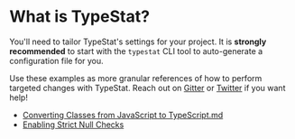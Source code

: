 # What is TypeStat?

You'll need to tailor TypeStat's settings for your project.
It is **strongly recommended** to start with the `typestat` CLI tool to auto-generate a configuration file for you.

Use these examples as more granular references of how to perform targeted changes with TypeStat.
Reach out on [Gitter](https://gitter.im/JoshuaKGoldberg/TypeStat) or [Twitter](https://twitter.com/JoshuaKGoldberg) if you want help!

* [Converting Classes from JavaScript to TypeScript.md](./Usage/Converting%20Classes%20from%20JavaScript%20to%20TypeScript.md)
* [Enabling Strict Null Checks](./Usage/Enabling%20Strict%20Null%20Checks.md)
